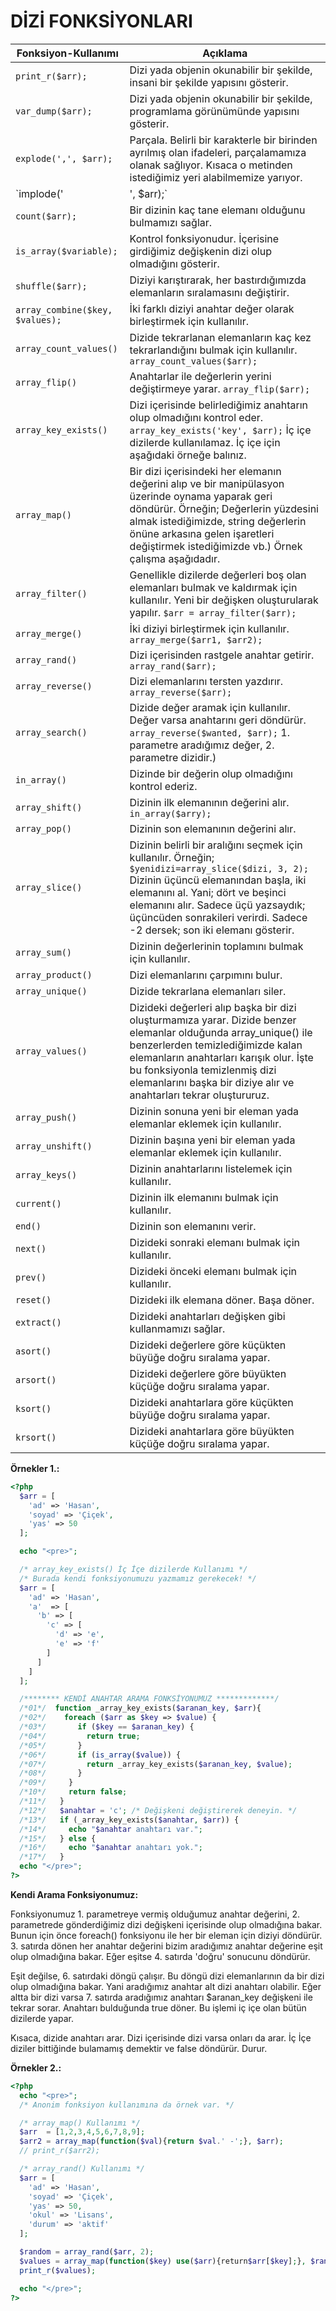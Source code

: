 # DİZİ FONKSİYONLARI

| Fonksiyon-Kullanımı | Açıklama |
| ----- | ----- |
| `print_r($arr);` | Dizi yada objenin okunabilir bir şekilde, insani bir şekilde yapısını gösterir. |
| `var_dump($arr);` | Dizi yada objenin okunabilir bir şekilde, programlama görünümünde yapısını gösterir.  |
| `explode(',', $arr);` | Parçala. Belirli bir karakterle bir birinden ayrılmış olan ifadeleri, parçalamamıza olanak sağlıyor. Kısaca o metinden istediğimiz yeri alabilmemize yarıyor. |
| `implode('|', $arr);` | Birleştir. explode() fonksiyonunun tam tersidir. Bir diziyi istediğimiz karakterle birleştirip string ifadeye çeviriyor. |
| `count($arr);` | Bir dizinin kaç tane elemanı olduğunu bulmamızı sağlar. |
| `is_array($variable);` | Kontrol fonksiyonudur. İçerisine girdiğimiz değişkenin dizi olup olmadığını gösterir. |
| `shuffle($arr);` | Diziyi karıştırarak, her bastırdığımızda elemanların sıralamasını değiştirir. |
| `array_combine($key, $values);` | İki farklı diziyi anahtar değer olarak birleştirmek için kullanılır. |
| `array_count_values()` | Dizide tekrarlanan elemanların kaç kez tekrarlandığını bulmak için kullanılır. `array_count_values($arr);` |
| `array_flip()` | Anahtarlar ile değerlerin yerini değiştirmeye yarar. `array_flip($arr);` |
| `array_key_exists()` | Dizi içerisinde belirlediğimiz anahtarın olup olmadığını kontrol eder. `array_key_exists('key', $arr);` İç içe dizilerde kullanılamaz. İç içe için aşağıdaki örneğe balınız. |
| `array_map()` | Bir dizi içerisindeki her elemanın değerini alıp ve bir manipülasyon üzerinde oynama yaparak geri döndürür. Örneğin; Değerlerin yüzdesini almak istediğimizde, string değerlerin önüne arkasına gelen işaretleri değiştirmek istediğimizde vb.) Örnek çalışma aşağıdadır. |
| `array_filter()` | Genellikle dizilerde değerleri boş olan elemanları bulmak ve kaldırmak için kullanılır. Yeni bir değişken oluşturularak yapılır. `$arr = array_filter($arr);` |
| `array_merge()` | İki diziyi birleştirmek için kullanılır. `array_merge($arr1, $arr2);` |
| `array_rand()` | Dizi içerisinden rastgele anahtar getirir. `array_rand($arr);` |
| `array_reverse()` | Dizi elemanlarını tersten yazdırır. `array_reverse($arr);` |
| `array_search()` | Dizide değer aramak için kullanılır. Değer varsa anahtarını geri döndürür. `array_reverse($wanted, $arr);` 1. parametre aradığımız değer, 2. parametre dizidir.) |
| `in_array()` | Dizinde bir değerin olup olmadığını kontrol ederiz. |
| `array_shift()` | Dizinin ilk elemanının değerini alır. `in_array($arry);` |
| `array_pop()` | Dizinin son elemanının değerini alır. |
| `array_slice()` | Dizinin belirli bir aralığını seçmek için kullanılır. Örneğin; `$yenidizi=array_slice($dizi, 3, 2);` Dizinin üçüncü elemanından başla, iki elemanını al. Yani; dört ve beşinci elemanını alır. Sadece üçü yazsaydık; üçüncüden sonrakileri verirdi. Sadece -2 dersek; son iki elemanı gösterir. |
| `array_sum()` | Dizinin değerlerinin toplamını bulmak için kullanılır. |
| `array_product()` | Dizi elemanlarını  çarpımını bulur. |
| `array_unique()` | Dizide tekrarlana elemanları siler. |
| `array_values()` | Dizideki değerleri alıp başka bir dizi oluşturmamıza yarar. Dizide benzer elemanlar olduğunda array_unique() ile benzerlerden temizlediğimizde kalan elemanların anahtarları karışık olur. İşte bu fonksiyonla temizlenmiş dizi elemanlarını başka bir diziye alır ve anahtarları tekrar oluştururuz. |
| `array_push()` | Dizinin sonuna yeni bir eleman yada elemanlar eklemek için kullanılır. |
| `array_unshift()` | Dizinin başına yeni bir eleman yada elemanlar eklemek için kullanılır. |
| `array_keys()` | Dizinin anahtarlarını listelemek için kullanılır. |
| `current()` | Dizinin ilk elemanını bulmak için kullanılır. |
| `end()` | Dizinin son elemanını verir. |
| `next()` | Dizideki sonraki elemanı bulmak için kullanılır. |
| `prev()` | Dizideki önceki elemanı bulmak için kullanılır. |
| `reset()` | Dizideki ilk elemana döner. Başa döner. |
| `extract()` | Dizideki anahtarları değişken gibi kullanmamızı sağlar. |
| `asort()` | Dizideki değerlere göre küçükten büyüğe doğru sıralama yapar. |
| `arsort()` | Dizideki değerlere göre büyükten küçüğe doğru sıralama yapar. |
| `ksort()` | Dizideki anahtarlara göre küçükten büyüğe doğru sıralama yapar. |
| `krsort()` | Dizideki anahtarlara göre büyükten küçüğe doğru sıralama yapar. |


**Örnekler 1.:**

```php
<?php
  $arr = [
    'ad' => 'Hasan',
    'soyad' => 'Çiçek',
    'yas' => 50
  ];

  echo "<pre>";

  /* array_key_exists() İç İçe dizilerde Kullanımı */
  /* Burada kendi fonksiyonumuzu yazmamız gerekecek! */
  $arr = [
    'ad' => 'Hasan',
    'a'  => [
      'b' => [
        'c' => [
          'd' => 'e',
          'e' => 'f'
        ]
      ]
    ]
  ];

  /******** KENDİ ANAHTAR ARAMA FONKSİYONUMUZ *************/
  /*01*/  function _array_key_exists($aranan_key, $arr){
  /*02*/    foreach ($arr as $key => $value) {
  /*03*/       if ($key == $aranan_key) {
  /*04*/         return true;
  /*05*/       }
  /*06*/       if (is_array($value)) {
  /*07*/         return _array_key_exists($aranan_key, $value);
  /*08*/       }
  /*09*/     }
  /*10*/     return false;
  /*11*/   }
  /*12*/   $anahtar = 'c'; /* Değişkeni değiştirerek deneyin. */
  /*13*/   if (_array_key_exists($anahtar, $arr)) {
  /*14*/     echo "$anahtar anahtarı var.";
  /*15*/   } else {
  /*16*/     echo "$anahtar anahtarı yok.";
  /*17*/   }
  echo "</pre>";
?>
```
**Kendi Arama Fonksiyonumuz:**

Fonksiyonumuz 1. parametreye vermiş olduğumuz anahtar değerini, 2. parametrede gönderdiğimiz dizi değişkeni içerisinde olup olmadığına bakar. Bunun için önce foreach() fonksiyonu ile her bir eleman için diziyi döndürür. 3. satırda dönen her anahtar değerini bizim aradığımız anahtar değerine eşit olup olmadığına bakar. Eğer eşitse 4. satırda 'doğru' sonucunu döndürür.

Eşit değilse, 6. satırdaki döngü çalışır. Bu döngü dizi elemanlarının da bir dizi olup olmadığına bakar. Yani aradığımız anahtar alt dizi anahtarı olabilir. Eğer altta bir dizi varsa 7. satırda aradığımız anahtarı $aranan_key değişkeni ile tekrar sorar. Anahtarı bulduğunda true döner. Bu işlemi iç içe olan bütün dizilerde yapar.

Kısaca, dizide anahtarı arar. Dizi içerisinde dizi varsa onları da arar. İç İçe diziler bittiğinde bulamamış demektir ve false döndürür. Durur.

**Örnekler 2.:**

```php
<?php
  echo "<pre>";  
  /* Anonim fonksiyon kullanımına da örnek var. */

  /* array_map() Kullanımı */
  $arr  = [1,2,3,4,5,6,7,8,9];
  $arr2 = array_map(function($val){return $val.' -';}, $arr);
  // print_r($arr2);

  /* array_rand() Kullanımı */
  $arr = [
    'ad' => 'Hasan',
    'soyad' => 'Çiçek',
    'yas' => 50,
    'okul' => 'Lisans',
    'durum' => 'aktif'
  ];

  $random = array_rand($arr, 2);
  $values = array_map(function($key) use($arr){return$arr[$key];}, $random);
  print_r($values);

  echo "</pre>";
?>
```

